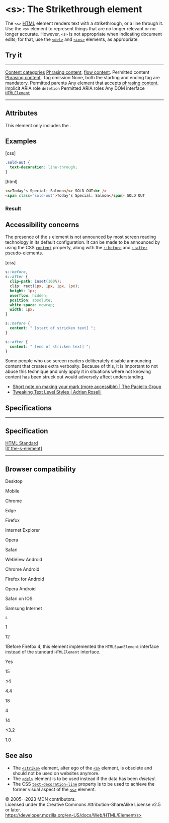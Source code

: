 \<s\>: The Strikethrough element
================================

The `<s>` [HTML](../index) element renders text with a strikethrough, or
a line through it. Use the `<s>` element to represent things that are no
longer relevant or no longer accurate. However, `<s>` is not appropriate
when indicating document edits; for that, use the [`<del>`](del) and
[`<ins>`](ins) elements, as appropriate.

Try it
------

  --------------------------------------------- -----------------------------------------------------------------------------------------------------------------
  [Content categories](../content_categories)   [Phrasing content](../content_categories#phrasing_content), [flow content](../content_categories#flow_content).
  Permitted content                             [Phrasing content](../content_categories#phrasing_content).
  Tag omission                                  None, both the starting and ending tag are mandatory.
  Permitted parents                             Any element that accepts [phrasing content](../content_categories#phrasing_content).
  Implicit ARIA role                            `deletion`
  Permitted ARIA roles                          Any
  DOM interface                                 [`HTMLElement`](https://developer.mozilla.org/en-US/docs/Web/API/HTMLElement)
  --------------------------------------------- -----------------------------------------------------------------------------------------------------------------

Attributes
----------

This element only includes the [](_Resources/Markup%20And%20Styling/html/global_attributes/index.md).

Examples
--------

[css]

```css
.sold-out {
  text-decoration: line-through;
}

```

[html]

```html
<s>Today's Special: Salmon</s> SOLD OUT<br />
<span class="sold-out">Today's Special: Salmon</span> SOLD OUT
```

### Result

Accessibility concerns
----------------------

The presence of the `s` element is not announced by most screen reading
technology in its default configuration. It can be made to be announced
by using the CSS
[`content`](https://developer.mozilla.org/en-US/docs/Web/CSS/content)
property, along with the
[`::before`](https://developer.mozilla.org/en-US/docs/Web/CSS/::before)
and
[`::after`](https://developer.mozilla.org/en-US/docs/Web/CSS/::after)
pseudo-elements.

[css]

```css
s::before,
s::after {
  clip-path: inset(100%);
  clip: rect(1px, 1px, 1px, 1px);
  height: 1px;
  overflow: hidden;
  position: absolute;
  white-space: nowrap;
  width: 1px;
}

s::before {
  content: " [start of stricken text] ";
}

s::after {
  content: " [end of stricken text] ";
}

```

Some people who use screen readers deliberately disable announcing
content that creates extra verbosity. Because of this, it is important
to not abuse this technique and only apply it in situations where not
knowing content has been struck out would adversely affect
understanding.

- [Short note on making your mark (more accessible) \| The Paciello
    Group](https://www.tpgi.com/short-note-on-making-your-mark-more-accessible/)
- [Tweaking Text Level Styles \| Adrian
    Roselli](https://adrianroselli.com/2017/12/tweaking-text-level-styles.html)

Specifications
--------------

  ---------------------------------------------------------------------------------------------------------

Specification
  ---------------------------------------------------------------------------------------------------------

  [HTML Standard\
  [\#
  the-s-element]](https://html.spec.whatwg.org/multipage/text-level-semantics.html#the-s-element)

  ---------------------------------------------------------------------------------------------------------

Browser compatibility
---------------------

Desktop

Mobile

Chrome

Edge

Firefox

Internet Explorer

Opera

Safari

WebView Android

Chrome Android

Firefox for Android

Opera Android

Safari on IOS

Samsung Internet

`s`

1

12

1Before Firefox 4, this element implemented the `HTMLSpanElement`
interface instead of the standard `HTMLElement` interface.

Yes

15

≤4

4.4

18

4

14

≤3.2

1.0

See also
--------

- The [`<strike>`](strike) element, alter ego of the [`<s>`](s)
    element, is obsolete and should not be used on websites anymore.
- The [`<del>`](del) element is to be used instead if the data has
    been *deleted*.
- The CSS
    [`text-decoration-line`](https://developer.mozilla.org/en-US/docs/Web/CSS/text-decoration-line)
    property is to be used to achieve the former visual aspect of the
    [`<s>`](s) element.

© 2005--2023 MDN contributors.\
Licensed under the Creative Commons Attribution-ShareAlike License v2.5
or later.\
https://developer.mozilla.org/en-US/docs/Web/HTML/Element/s>
